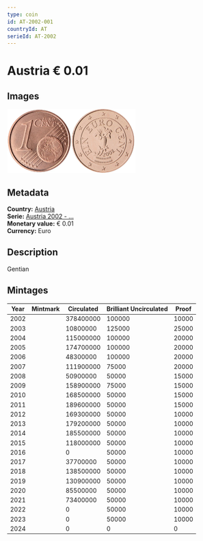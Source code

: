 ```yaml
---
type: coin
id: AT-2002-001
countryId: AT
serieId: AT-2002
---
```


# Austria € 0.01

## Images

<img src="../../../Images/common-2002-001.webp" height="150" alt="Front image"><img src="Images/austria-2002-001.webp" height="150" alt="Back image">

## Metadata

**Country:** [Austria](../index.md)\
**Serie:** [Austria 2002 - ...](index.md)\
**Monetary value:** € 0.01\
**Currency:** Euro

## Description

Gentian

## Mintages

| Year | Mintmark | Circulated | Brilliant Uncirculated | Proof |
| ---- | -------- | ---------- | ---------------------- | ----- |
| 2002 |          | 378400000  | 100000                 | 10000 |
| 2003 |          | 10800000   | 125000                 | 25000 |
| 2004 |          | 115000000  | 100000                 | 20000 |
| 2005 |          | 174700000  | 100000                 | 20000 |
| 2006 |          | 48300000   | 100000                 | 20000 |
| 2007 |          | 111900000  | 75000                  | 20000 |
| 2008 |          | 50900000   | 50000                  | 15000 |
| 2009 |          | 158900000  | 75000                  | 15000 |
| 2010 |          | 168500000  | 50000                  | 15000 |
| 2011 |          | 189600000  | 50000                  | 15000 |
| 2012 |          | 169300000  | 50000                  | 10000 |
| 2013 |          | 179200000  | 50000                  | 10000 |
| 2014 |          | 185500000  | 50000                  | 10000 |
| 2015 |          | 118000000  | 50000                  | 10000 |
| 2016 |          | 0          | 50000                  | 10000 |
| 2017 |          | 37700000   | 50000                  | 10000 |
| 2018 |          | 138500000  | 50000                  | 10000 |
| 2019 |          | 130900000  | 50000                  | 10000 |
| 2020 |          | 85500000   | 50000                  | 10000 |
| 2021 |          | 73400000   | 50000                  | 10000 |
| 2022 |          | 0          | 50000                  | 10000 |
| 2023 |          | 0          | 50000                  | 10000 |
| 2024 |          | 0          | 0                      | 0     |
